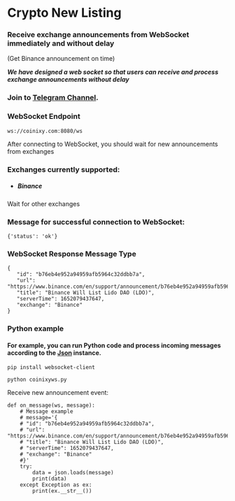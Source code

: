 # Crypto New Listing
### Receive exchange announcements from WebSocket immediately and without delay 

(Get Binance announcement on time)

***We have designed a web socket so that users can receive and process exchange announcements without delay***

### Join to [Telegram Channel](https://t.me/coinixy).



### WebSocket Endpoint
```
ws://coinixy.com:8080/ws
```
After connecting to WebSocket, you should wait for new announcements from exchanges

### Exchanges currently supported:

- ##### Binance

Wait for other exchanges

### Message for successful connection to WebSocket:
```
{'status': 'ok'}
```

### WebSocket Response Message Type
```
{
   "id": "b76eb4e952a94959afb5964c32ddbb7a", 
   "url": "https://www.binance.com/en/support/announcement/b76eb4e952a94959afb5964c32ddbb7a", 
   "title": "Binance Will List Lido DAO (LDO)", 
   "serverTime": 1652079437647, 
   "exchange": "Binance"
}
```

### Python example
#### For example, you can run Python code and process incoming messages according to the [Json](https://github.com/coinixy/CryptoNewListing#websocket-response-message-type) instance.
```
pip install websocket-client
```
```
python coinixyws.py
```
Receive new announcement event:
```
def on_message(ws, message):
    # Message example
    # message='{
    # "id": "b76eb4e952a94959afb5964c32ddbb7a", 
    # "url": "https://www.binance.com/en/support/announcement/b76eb4e952a94959afb5964c32ddbb7a", 
    # "title": "Binance Will List Lido DAO (LDO)", 
    # "serverTime": 1652079437647, 
    # "exchange": "Binance"
    #}'
    try:
        data = json.loads(message)
        print(data)
    except Exception as ex:
        print(ex.__str__())
 ```
